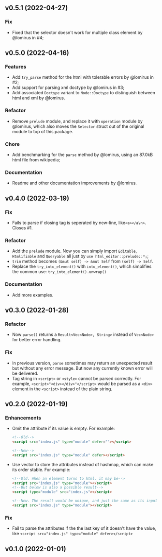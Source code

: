 ## v0.5.1 (2022-04-27)

### Fix

- Fixed that the selector doesn't work for multiple class element by @lomirus in #4;

## v0.5.0 (2022-04-16)

### Features

- Add `try_parse` method for the html with tolerable errors by @lomirus in #2;
- Add support for parsing xml doctype by @lomirus in #3;
- Add associated `Doctype` variant to `Node::Doctype` to distinguish between html and xml by @lomirus. 

### Refactor

- Remove `prelude` module, and replace it with `operation` module by @lomirus, which also moves the `Selector` struct out of the original module to top of this package.

### Chore

- Add benchmarking for the `parse` method by @lomirus, using an 87.0kB html file from wikipedia;

### Documentation

- Readme and other documentation improvements by @lomirus.

## v0.4.0 (2022-03-19)

### Fix

- Fails to parse if closing tag is seperated by new-line, like`<a></a\n>`. Closes #1.

### Refactor

- Add the `prelude` module. Now you can simply import `Editable`, `Htmlifiable` and `Queryable` all just by `use html_editor::prelude::*;`;
- `trim` method becomes `(&mut self) -> &mut Self` from `(self) -> Self`.
- Replace the `try_into_element()` with `into_element()`, which simplifies the common use: `try_into_element().unwrap()`

### Documentation

- Add more examples.

## v0.3.0 (2022-01-28)

### Refactor

- Now `parse()` returns a `Result<Vec<Node>, String>` instead of `Vec<Node>` for better error handling.

### Fix

- In previous version, `parse` sometimes may return an unexpected result but without any error message. But now any currently known error will be delivered.
- Tag string in `<script>` or `<style>` cannot be parsed correctly. For example, `<script>"<div></div>"</script>` would be parsed as a `<div>` element in the `<script>` instead of the plain string.

## v0.2.0 (2022-01-19)

### Enhancements

- Omit the attribute if its value is empty. For example:
  ```html
  <!--Old-->
  <script src="index.js" type="module" defer=""></script>

  <!--New-->
  <script src="index.js" type="module" defer></script>
  ```

- Use vector to store the attributes instead of hashmap, which can make its order stable. For example:
  ```html
  <!--Old. When an element turns to html, it may be-->
  <script src="index.js" type="module"></script>
  <!--But below is also a possible result-->
  <script type="module" src="index.js"></script>

  <!--New. The result would be unique, and just the same as its input-->
  <script src="index.js" type="module"></script>
  ```

### Fix

- Fail to parse the attributes if the the last key of it doesn't have the value, like `<script src="index.js" type="module" defer></script>`

## v0.1.0 (2022-01-01)
